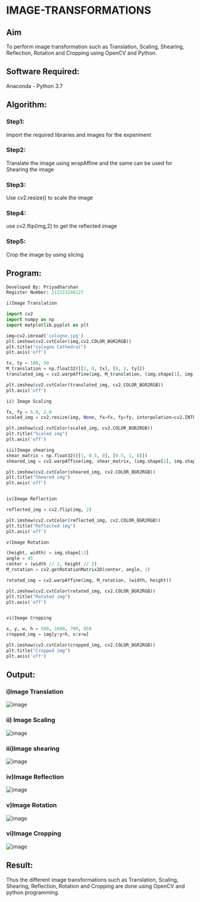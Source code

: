 # IMAGE-TRANSFORMATIONS


## Aim
To perform image transformation such as Translation, Scaling, Shearing, Reflection, Rotation and Cropping using OpenCV and Python.

## Software Required:
Anaconda - Python 3.7

## Algorithm:
### Step1:
Import the required libraries and images for the experiment

### Step2:
Translate the image using wrapAffine and the same can be used for Shearing the image

### Step3:
Use cv2.resize() to scale the image

### Step4:
use cv2.flip(img,2) to get the reflected image

### Step5:
Crop the image by using slicing

## Program:
```python
Developed By: Priyadharshan
Register Number: 212223240127

i)Image Translation

import cv2
import numpy as np
import matplotlib.pyplot as plt

img=cv2.imread('cologne.jpg')
plt.imshow(cv2.cvtColor(img,cv2.COLOR_BGR2RGB))
plt.title("cologne Cathedral")  
plt.axis('off')

tx, ty = 100, 50
M_translation = np.float32([[2, 0, tx], [0, 2, ty]])  
translated_img = cv2.warpAffine(img, M_translation, (img.shape[1], img.shape[0]))

plt.imshow(cv2.cvtColor(translated_img, cv2.COLOR_BGR2RGB))  
plt.axis('off')

ii) Image Scaling

fx, fy = 5.0, 2.0  
scaled_img = cv2.resize(img, None, fx=fx, fy=fy, interpolation=cv2.INTER_LINEAR)

plt.imshow(cv2.cvtColor(scaled_img, cv2.COLOR_BGR2RGB))  
plt.title("Scaled img")  
plt.axis('off')

iii)Image shearing
shear_matrix = np.float32([[1, 0.5, 0], [0.5, 1, 0]])
sheared_img = cv2.warpAffine(img, shear_matrix, (img.shape[1], img.shape[0]))

plt.imshow(cv2.cvtColor(sheared_img, cv2.COLOR_BGR2RGB))  
plt.title("Sheared img") 
plt.axis('off')


iv)Image Reflection

reflected_img = cv2.flip(img, 2)

plt.imshow(cv2.cvtColor(reflected_img, cv2.COLOR_BGR2RGB)) 
plt.title("Reflected img")  
plt.axis('off')

v)Image Rotation

(height, width) = img.shape[:2]  
angle = 45  
center = (width // 2, height // 2)  
M_rotation = cv2.getRotationMatrix2D(center, angle, 1)  

rotated_img = cv2.warpAffine(img, M_rotation, (width, height))

plt.imshow(cv2.cvtColor(rotated_img, cv2.COLOR_BGR2RGB)) 
plt.title("Rotated img")  
plt.axis('off')


vi)Image Cropping

x, y, w, h = 500, 1600, 700, 850  
cropped_img = img[y:y+h, x:x+w]

plt.imshow(cv2.cvtColor(cropped_img, cv2.COLOR_BGR2RGB))  
plt.title("Cropped img")  
plt.axis('off')

```
## Output:
### i)Image Translation
![image](https://github.com/user-attachments/assets/ba7cf5e7-8ce0-465d-b200-a2f293807fc1)

### ii) Image Scaling
![image](https://github.com/user-attachments/assets/7f984700-277c-49bd-a59a-81fea2a8fc03)

### iii)Image shearing
![image](https://github.com/user-attachments/assets/69eb6f46-d992-4d38-899c-d9f462adcbf1)

### iv)Image Reflection
![image](https://github.com/user-attachments/assets/2f933490-e162-4c51-a371-d198e5c87409)

### v)Image Rotation
![image](https://github.com/user-attachments/assets/65971fdb-0ff5-47e6-add2-b09c40e6fb0d)

### vi)Image Cropping
![image](https://github.com/user-attachments/assets/1ece29dc-dd1e-49b2-8e2c-1b545fe48a44)

## Result: 

Thus the different image transformations such as Translation, Scaling, Shearing, Reflection, Rotation and Cropping are done using OpenCV and python programming.
